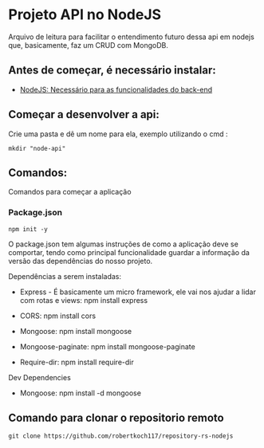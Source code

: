 # Projeto API no NodeJS

Arquivo de leitura para facilitar o entendimento futuro dessa api em nodejs que, basicamente, faz um CRUD com MongoDB.

## Antes de começar, é necessário instalar:

- [NodeJS: Necessário para as funcionalidades do back-end](https://nodejs.org/en/)

## Começar a desenvolver a api:

Crie uma pasta e dê um nome para ela, exemplo utilizando o cmd : 

``` shell
mkdir "node-api"
```

## Comandos: 

Comandos para começar a aplicação

### Package.json
``` shell
npm init -y
```
O package.json tem algumas instruções de como a aplicação deve se comportar, tendo como principal funcionalidade guardar a informação da versão das dependências do nosso projeto.

Dependências a serem instaladas:

* Express - É basicamente um micro framework, ele vai nos ajudar a lidar com rotas e views:
npm install express

* CORS: npm install cors
 
* Mongoose: npm install mongoose

* Mongoose-paginate: npm install mongoose-paginate

* Require-dir: npm install require-dir

Dev Dependencies

* Mongoose: npm install -d mongoose


## Comando para clonar o repositorio remoto
``` shell 
git clone https://github.com/robertkoch117/repository-rs-nodejs
```
